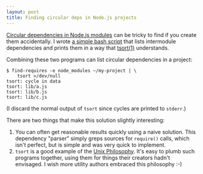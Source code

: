 ```yaml
---
layout: post
title: Finding circular deps in Node.js projects
---
```


[Circular dependencies in Node.js modules][circular-deps] can be tricky to find
if you create them accidentally. I wrote [a simple bash script][find-requires]
that lists intermodule dependencies and prints them in a way that
[tsort(1)][tsort] understands.

Combining these two programs can list circular dependencies in a project:

```
$ find-requires -e node_modules ~/my-project | \
    tsort >/dev/null
tsort: cycle in data
tsort: lib/a.js
tsort: lib/b.js
tsort: lib/c.js
```

(I discard the normal output of `tsort` since cycles are printed to `stderr`.)

There are two things that make this solution slightly interesting:

 1. You can often get reasonable results quickly using a naive solution. This
    dependency "parser" simply greps sources for `require()` calls, which isn't
    perfect, but is simple and was very quick to implement.
 2. `tsort` is a good example of the [Unix Philosophy][unix-philosophy]. It's
    easy to plumb such programs together, using them for things their creators
    hadn't envisaged. I wish more utility authors embraced this philosophy :-)


 [circular-deps]: http://selfcontained.us/2012/05/08/node-js-circular-dependencies/
 [find-requires]: https://github.com/harto/find-requires
 [tsort]: https://developer.apple.com/library/mac/documentation/Darwin/Reference/ManPages/man1/tsort.1.html
 [unix-philosophy]: http://www.catb.org/esr/writings/taoup/html/ch01s06.html
